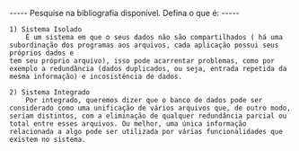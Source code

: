 ----- Pesquise na bibliografia disponível. Defina o que é: -----

    1) Sistema Isolado
        É um sistema em que o seus dados não são compartilhados ( há uma subordinação dos programas aos arquivos, cada aplicação possui seus próprios dados e
    tem seu próprio arquivo), isso pode acarrentar problemas, como por exemplo a redundância (dados duplicados, ou seja, entrada repetida da mesma informação) e incosistência de dados.

    2) Sistema Integrado
        Por integrado, queremos dizer que o banco de dados pode ser considerado como uma unificação de vários arquivos que, de outro modo, seriam distintos, com a eliminação de qualquer redundância parcial ou total entre esses arquivos. Ou melhor, uma única informação relacionada a algo pode ser utilizada por várias funcionalidades que existem no sistema.

